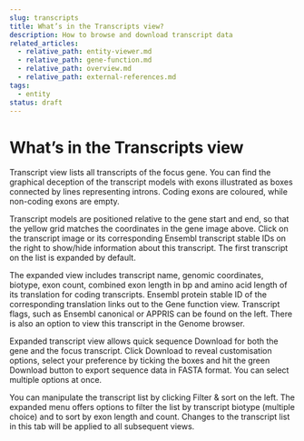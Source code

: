 ```yaml
---
slug: transcripts
title: What’s in the Transcripts view?
description: How to browse and download transcript data
related_articles:
  - relative_path: entity-viewer.md
  - relative_path: gene-function.md
  - relative_path: overview.md
  - relative_path: external-references.md
tags:
  - entity
status: draft
---
```


# What’s in the Transcripts view

Transcript view lists all transcripts of the focus gene. You can find the graphical deception of the transcript models with exons illustrated as boxes connected by lines representing introns. Coding exons are coloured, while non-coding exons are empty.
 
Transcript models are positioned relative to the gene start and end, so that the yellow grid matches the coordinates in the gene image above. Click on the transcript image or its corresponding Ensembl transcript stable IDs on the right to show/hide information about this transcript. The first transcript on the list is expanded by default.
 
The expanded view includes transcript name, genomic coordinates, biotype, exon count, combined exon length in bp and amino acid length of its translation for coding transcripts. Ensembl protein stable ID of the corresponding translation links out to the Gene function view. Transcript flags, such as Ensembl canonical or APPRIS can be found on the left. There is also an option to view this transcript in the Genome browser. 
 
Expanded transcript view allows quick sequence Download for both the gene and the focus transcript. Click Download to reveal customisation options, select your preference by ticking the boxes and hit the green Download button to export sequence data in FASTA format. You can select multiple options at once.
 
You can manipulate the transcript list by clicking Filter & sort on the left. The expanded menu offers options to filter the list by transcript biotype (multiple choice) and to sort by exon length and count. Changes to the transcript list in this tab will be applied to all subsequent views.
